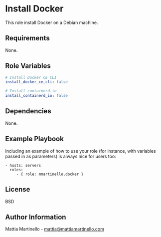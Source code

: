 Install Docker
==============

This role install Docker on a Debian machine.

Requirements
------------

None.

Role Variables
--------------

```yaml
# Install Docker CE CLI
install_docker_ce_cli: false

# Install containerd.io
install_containerd_io: false
```

Dependencies
------------

None.

Example Playbook
----------------

Including an example of how to use your role (for instance, with variables passed in as parameters) is always nice for users too:

    - hosts: servers
      roles:
         - { role: mmartinello.docker }

License
-------

BSD

Author Information
------------------

Mattia Martinello - mattia@mattiamartinello.com
